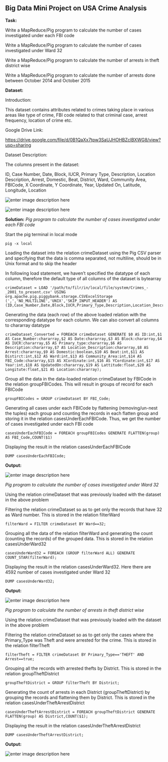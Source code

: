 **Big Data Mini Project on USA Crime Analysis**
-------------------------------------------

**Task:**


Write a MapReduce/Pig program to calculate the number of cases investigated under each FBI code

Write a MapReduce/Pig program to calculate the number of cases investigated under Ward 32

Write a MapReduce/Pig program to calculate the number of arrests in theft district wise

Write a MapReduce/Pig program to calculate the number of arrests done between October 2014 and October 2015


**Dataset:**


Introduction:

This dataset contains attributes related to crimes taking place in various areas like type of crime, FBI code related to that criminal case, arrest frequency, location of crime etc.


Google Drive Link: 

https://drive.google.com/file/d/0B1QaXx7tpw3SaUJHOHBZclBXWG8/view?usp=sharing


Dataset Description:

The columns present in the dataset:

ID, Case Number, Date, Block, IUCR, Primary Type, Description, Location Description, Arrest, Domestic, Beat, District, Ward, Community Area, FBICode, X Coordinate, Y Coordinate, Year, Updated On, Latitude, Longitude, Location

![enter image description here](https://user-images.githubusercontent.com/29932053/32462135-5295e12e-c306-11e7-84f6-ef6c34a20c7d.png)


![enter image description here](https://user-images.githubusercontent.com/29932053/32462187-84fdc834-c306-11e7-80c7-42547e6ffcc4.png)


**Solution:**
*Pig program to calculate the number of cases investigated under each FBI code*

Start the pig terminal in local mode

    pig -x local

Loading the dataset into the relation crimeDataset using the Pig CSV parser and specifying that the data is comma separated, not multiline, should be in Unix format and to skip the header

In following load statement, we haven’t specified the datatype of each column, therefore the default type of all columns of the dataset is bytearray

    crimeDataset = LOAD '/path/to/filr/in/local/file/system/Crimes_-_2001_to_present.csv' USING org.apache.pig.piggybank.storage.CSVExcelStorage
    (',','NO_MULTILINE','UNIX','SKIP_INPUT_HEADER') AS (ID,Case_Number,Date,Block,IUCR,Primary_Type,Description,Location_Description,Arrest,Domestic,Beat,Distirct,Ward,Community_Area,FBI_Code,XCordinate,YCordinate,Year,UpdatedOn,Lattitude,Logitute,Location);

Generating the data (each row) of the above loaded relation with the corresponding datatype for each column. We can also convert all columns to chararray datatype

    crimeDataset_Converted = FOREACH crimeDataset GENERATE $0 AS ID:int,$1 AS Case_Number:chararray,$2 AS Date:chararray,$3 AS Block:chararray,$4 AS IUCR:chararray,$5 AS Primary_type:chararray,$6 AS Description:chararray,$7 AS Location_Description:chararray,$8 AS Arrest:chararray,$9 AS Domestic:boolean,$10 AS Beat:int,$11 AS Distirct:int,$12 AS Ward:int,$13 AS Community_Area:int,$14 AS FBI_Code:chararray,$15 AS XCordinate:int,$16 AS YCordinate:int,$17 AS Year:int,$18 AS UpdatedOn:chararray,$19 AS Lattitude:float,$20 AS Longitute:float,$21 AS Location:chararray);



Group all the data in the data-loaded relation crimeDataset by FBICode in the relation groupFBICodes. This will result in groups of record for each FBICode

    groupFBICodes = GROUP crimeDataset BY FBI_Code;

Generating all cases under each FBICode by flattening (removing/un-nest the tuples) each group and counting the records in each flatten group and storing it in the relation casesUnderEachFBICode. Thus, we get the number of cases investigated under each FBI code

    casesUnderEachFBICode = FOREACH groupFBICodes GENERATE FLATTEN(group) AS FBI_Code,COUNT($1)

Displaying the result in the relation casesUnderEachFBICode

    DUMP casesUnderEachFBICode;
**Output:**

![enter image description here](https://user-images.githubusercontent.com/29932053/32502466-cbd95384-c3a8-11e7-953f-f463f50b1154.png)

*Pig program to calculate the number of cases investigated under Ward 32*


Using the relation crimeDataset that was previously loaded with the dataset in the above problem

Filtering the relation crimeDataset so as to get only the records that have 32 as Ward number. This is stored in the relation filterWard

    filterWard = FILTER crimeDataset BY Ward==32;

Grouping all the data of the relation filterWard and generating the count (counting the records) of the grouped data. This is stored in the relation casesUnderWard32

    casesUnderWard32 = FOREACH (GROUP filterWard ALL) GENERATE COUNT_STAR(filterWard);

Displaying the result in the relation casesUnderWard32. Here there are 4592 number of cases investigated under Ward 32


    DUMP casesUnderWard32;


**Output:**

![enter image description here](https://user-images.githubusercontent.com/29932053/32503288-d782e798-c3aa-11e7-9ff7-eda86d607228.png)

*Pig program to calculate the number of arrests in theft district wise*


Using the relation crimeDataset that was previously loaded with the dataset in the above problem

Filtering the relation crimeDataset so as to get only the cases where the Primary_Type was Theft and were arrested for the crime. This is stored in the relation filterTheft

    filterTheft = FILTER crimeDataset BY Primary_Type=='THEFT' AND Arrest==true;

Grouping all the records with arrested thefts by District. This is stored in the relation groupTheftDistrict

    groupTheftDistrict = GROUP filterTheft BY District;

Generating the count of arrests in each District (groupTheftDistrict) by grouping the records and flattening them by District. This is stored in the relation casesUnderTheftArrestDistrict

    casesUnderTheftArrestDistrict = FOREACH groupTheftDistrict GENERATE FLATTEN(group) AS District,COUNT($1);

Displaying the result in the relation casesUnderTheftArrestDistrict

    DUMP casesUnderTheftArrestDistrict;

**Output:**

![enter image description here](https://user-images.githubusercontent.com/29932053/32504124-197584ba-c3ad-11e7-93d8-d0d09a89d2cb.png)
